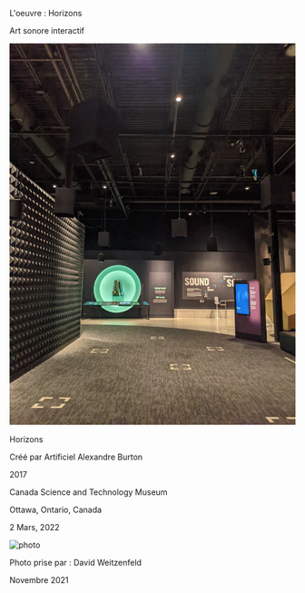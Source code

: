 L'oeuvre :  Horizons

Art sonore interactif

![photo](media/principale1.jpg)


Horizons

Créé par Artificiel
Alexandre Burton

2017

Canada Science and Technology Museum

Ottawa, Ontario, Canada

2 Mars, 2022

![photo](media/musee.jpg)

Photo prise par : David Weitzenfeld 

Novembre 2021

